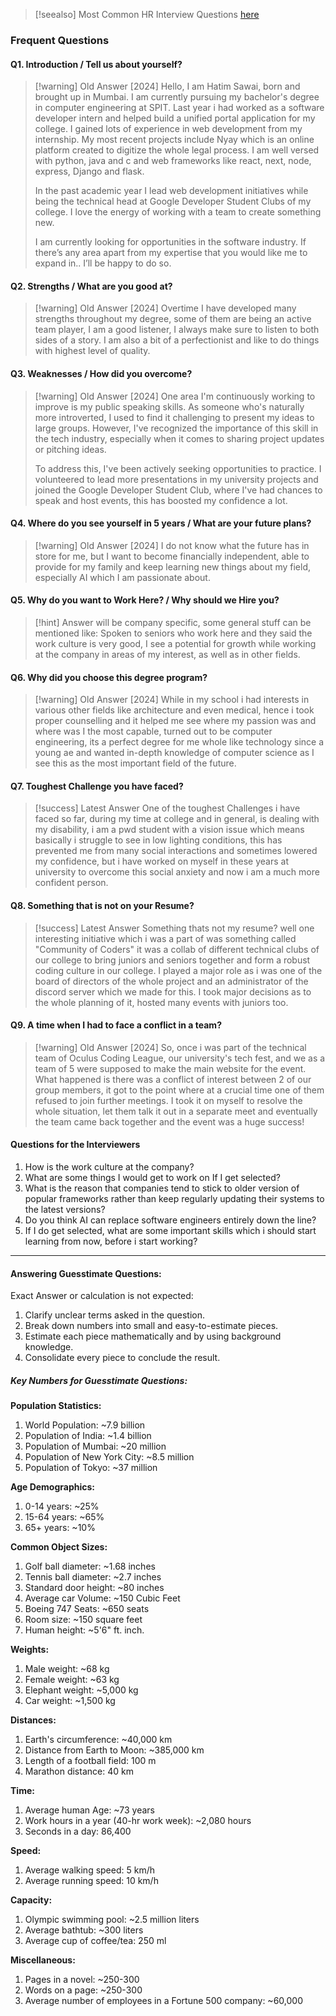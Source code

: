 > [!seealso] 
> Most Common HR Interview Questions [here](https://www.indiabix.com/hr-interview/questions-and-answers/)

### Frequent Questions
#### Q1. Introduction / Tell us about yourself?

> [!warning] Old Answer [2024]
> Hello, I am Hatim Sawai, born and brought up in Mumbai. I am currently pursuing my bachelor's degree in computer engineering at SPIT. Last year i had worked as a software developer intern and helped build a unified portal application for my college. I gained lots of experience in web development from my internship. My most recent projects include Nyay which is an online platform created to digitize the whole legal process. I am well versed with python, java and c and web frameworks like react, next, node, express, Django and flask.
> 
> In the past academic year I lead web development initiatives while being the technical head at Google Developer Student Clubs of my college. I love the energy of working with a team to create something new. 
> 
> I am currently looking for opportunities in the software industry. If there’s any area apart from my expertise that you would like me to expand in.. I’ll be happy to do so.

#### Q2. Strengths / What are you good at?

> [!warning] Old Answer [2024]
> Overtime I have developed many strengths throughout my degree, some of them are being an active team player, I am a good listener, I always make sure to listen to both sides of a story. I am also a bit of a perfectionist and like to do things with highest level of quality.

#### Q3. Weaknesses / How did you overcome?

> [!warning] Old Answer [2024]
> One area I'm continuously working to improve is my public speaking skills. As someone who's naturally more introverted, I used to find it challenging to present my ideas to large groups. However, I've recognized the importance of this skill in the tech industry, especially when it comes to sharing project updates or pitching ideas.
> 
> To address this, I've been actively seeking opportunities to practice. I volunteered to lead more presentations in my university projects and joined the Google Developer Student Club, where I've had chances to speak and host events, this has boosted my confidence a lot.

#### Q4. Where do you see yourself in 5 years / What are your future plans?

> [!warning] Old Answer [2024]
> I do not know what the future has in store for me, but I want to become financially independent, able to provide for my family and keep learning new things about my field, especially AI which I am passionate about.

#### Q5. Why do you want to Work Here? / Why should we Hire you?

> [!hint] 
> Answer will be company specific, some general stuff can be mentioned like: Spoken to seniors who work here and they said the work culture is very good, I see a potential for growth while working at the company in areas of my interest, as well as in other fields.

#### Q6. Why did you choose this degree program?

> [!warning] Old Answer [2024]
> While in my school i had interests in various other fields like architecture and even medical, hence i took proper counselling and it helped me see where my passion was and where was I the most capable, turned out to be computer engineering, its a perfect degree for me whole like technology since a young ae and wanted in-depth knowledge of computer science as I see this as the most important field of the future.

#### Q7. Toughest Challenge you have faced?

> [!success] Latest Answer
> One of the toughest Challenges i have faced so far, during my time at college and in general, is dealing with my disability, i am a pwd student with a vision issue which means basically i struggle to see in low lighting conditions, this has prevented me from many social interactions and sometimes lowered my confidence, but i have worked on myself in these years at university to overcome this social anxiety and now i am a much more confident person.

#### Q8. Something that is not on your Resume?

> [!success] Latest Answer
> Something thats not my resume? well one interesting initiative which i was a part of was something called "Community of Coders" it was a collab of different technical clubs of our college to bring juniors and seniors together and form a robust coding culture in our college. I played a major role as i was one of the board of directors of the whole project and an administrator of the discord server which we made for this. I took major decisions as to the whole planning of it, hosted many events with juniors too.

#### Q9. A time when I had to face a conflict in a team?

> [!warning] Old Answer [2024]
> So, once i was part of the technical team of Oculus Coding League, our university's tech fest, and we as a team of 5 were supposed to make the main website for the event. What happened is there was a conflict of interest between 2 of our group members, it got to the point where at a crucial time one of them refused to join further meetings. I took it on myself to resolve the whole situation, let them talk it out in a separate meet and eventually the team came back together and the event was a huge success!

#### Questions for the Interviewers
1. How is the work culture at the company?
2. What are some things I would get to work on If I get selected?
3. What is the reason that companies tend to stick to older version of popular frameworks rather than keep regularly updating their systems to the latest versions?
4. Do you think AI can replace software engineers entirely down the line?
5. If I do get selected, what are some important skills which i should start learning from now, before i start working?

---
#### Answering Guesstimate Questions:
Exact Answer or calculation is not expected:
1. Clarify unclear terms asked in the question.  
2. Break down numbers into small and easy-to-estimate pieces.  
3. Estimate each piece mathematically and by using background knowledge.  
4. Consolidate every piece to conclude the result.
##### Key Numbers for Guesstimate Questions:
**Population Statistics:**
1. World Population: ~7.9 billion
2. Population of India: ~1.4 billion
3. Population of Mumbai: ~20 million
4. Population of New York City: ~8.5 million
5. Population of Tokyo: ~37 million

**Age Demographics:**
1. 0-14 years: ~25%
2. 15-64 years: ~65%
3. 65+ years: ~10%

**Common Object Sizes:**
1. Golf ball diameter: ~1.68 inches
2. Tennis ball diameter: ~2.7 inches 
3. Standard door height: ~80 inches
4. Average car Volume: ~150 Cubic Feet
5. Boeing 747 Seats: ~650 seats
6. Room size: ~150 square feet
7. Human height: ~5'6" ft. inch.

**Weights:**
1. Male weight: ~68 kg
2. Female weight: ~63 kg
3. Elephant weight: ~5,000 kg
4. Car weight: ~1,500 kg

**Distances:**
1. Earth's circumference: ~40,000 km
2. Distance from Earth to Moon: ~385,000 km
4. Length of a football field: 100 m
5. Marathon distance: 40 km

**Time:**
1. Average human Age: ~73 years
2. Work hours in a year (40-hr work week): ~2,080 hours
3. Seconds in a day: 86,400

**Speed:**
1. Average walking speed: 5 km/h
2. Average running speed: 10 km/h

**Capacity:**
1. Olympic swimming pool: ~2.5 million liters
2. Average bathtub: ~300 liters
3. Average cup of coffee/tea: 250 ml

**Miscellaneous:**
1. Pages in a novel: ~250-300
2. Words on a page: ~250-300
3. Average number of employees in a Fortune 500 company: ~60,000
